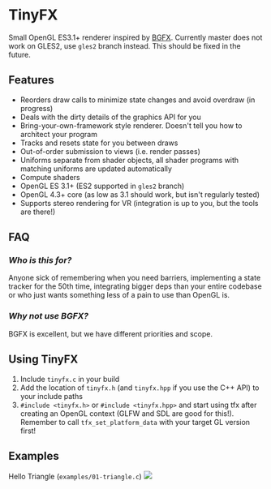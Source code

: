 # TinyFX
Small OpenGL ES3.1+ renderer inspired by [BGFX](https://github.com/bkaradzic/bgfx). Currently master does not work on GLES2, use `gles2` branch instead. This should be fixed in the future.

## Features
- Reorders draw calls to minimize state changes and avoid overdraw (in progress)
- Deals with the dirty details of the graphics API for you
- Bring-your-own-framework style renderer. Doesn't tell you how to architect your program
- Tracks and resets state for you between draws
- Out-of-order submission to views (i.e. render passes)
- Uniforms separate from shader objects, all shader programs with matching uniforms are updated automatically
- Compute shaders
- OpenGL ES 3.1+ (ES2 supported in `gles2` branch)
- OpenGL 4.3+ core (as low as 3.1 should work, but isn't regularly tested)
- Supports stereo rendering for VR (integration is up to you, but the tools are there!)

## FAQ
### *Who is this for?*
Anyone sick of remembering when you need barriers, implementing a state tracker for the 50th time, integrating bigger deps than your entire codebase or who just wants something less of a pain to use than OpenGL is.

### *Why not use BGFX?*
BGFX is excellent, but we have different priorities and scope.

## Using TinyFX
1. Include `tinyfx.c` in your build
2. Add the location of `tinyfx.h` (and `tinyfx.hpp` if you use the C++ API) to your include paths
3. `#include <tinyfx.h>` or `#include <tinyfx.hpp>` and start using tfx after creating an OpenGL context (GLFW and SDL are good for this!). Remember to call `tfx_set_platform_data` with your target GL version first!

## Examples

Hello Triangle (`examples/01-triangle.c`)
![](https://github.com/shakesoda/tinyfx/raw/master/examples/01-triangle.png)

<!-- Hello C++ (`examples/hello_cpp.cpp) -->
<!-- Transient buffers -->
<!-- Compute -->
<!-- Shadows -->
<!-- ImGui -->
<!-- Skeletal animation? -->
